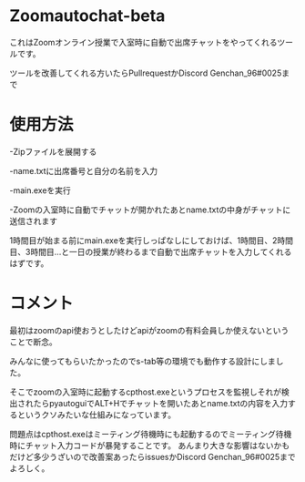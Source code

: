 # Zoomautochat-beta
これはZoomオンライン授業で入室時に自動で出席チャットをやってくれるツールです。

ツールを改善してくれる方いたらPullrequestかDiscord Genchan_96#0025まで

# 使用方法
-Zipファイルを展開する

-name.txtに出席番号と自分の名前を入力

-main.exeを実行

-Zoomの入室時に自動でチャットが開かれたあとname.txtの中身がチャットに送信されます

1時間目が始まる前にmain.exeを実行しっぱなしにしておけば、1時間目、2時間目、3時間目…と一日の授業が終わるまで自動で出席チャットを入力してくれるはずです。

# コメント

最初はzoomのapi使おうとしたけどapiがzoomの有料会員しか使えないということで断念。

みんなに使ってもらいたかったのでs-tab等の環境でも動作する設計にしました。

そこでzoomの入室時に起動するcpthost.exeというプロセスを監視しそれが検出されたらpyautoguiでALT+Hでチャットを開いたあとname.txtの内容を入力するというクソみたいな仕組みになっています。

問題点はcpthost.exeはミーティング待機時にも起動するのでミーティング待機時にチャット入力コードが暴発することです。
あんまり大きな影響はないかもだけど多少うざいので改善案あったらissuesかDiscord Genchan_96#0025までよろしく。
